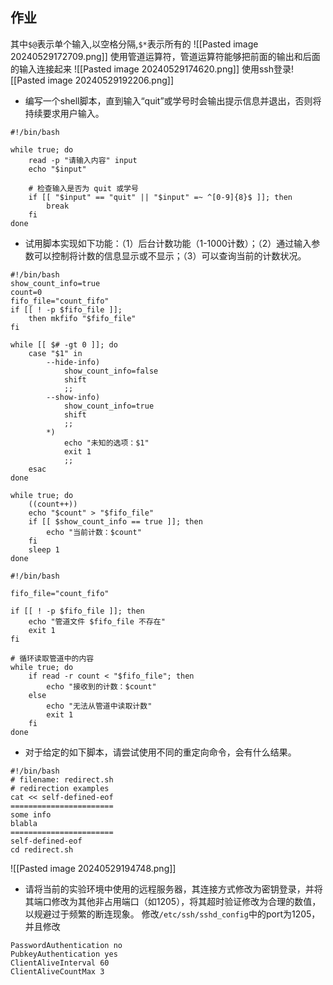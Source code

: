 ## 作业
其中`$@`表示单个输入,以空格分隔,`$*`表示所有的
![[Pasted image 20240529172709.png]]
使用管道运算符，管道运算符能够把前面的输出和后面的输入连接起来
![[Pasted image 20240529174620.png]]
使用ssh登录![[Pasted image 20240529192206.png]]
- 编写一个shell脚本，直到输入“quit”或学号时会输出提示信息并退出，否则将持续要求用户输入。
```shell
#!/bin/bash

while true; do
    read -p "请输入内容" input
	echo "$input"
    
    # 检查输入是否为 quit 或学号
    if [[ "$input" == "quit" || "$input" =~ ^[0-9]{8}$ ]]; then
        break
    fi
done

```
- 试用脚本实现如下功能：（1）后台计数功能（1-1000计数）；（2）通过输入参数可以控制将计数的信息显示或不显示；（3）可以查询当前的计数状况。
```shell
#!/bin/bash
show_count_info=true
count=0
fifo_file="count_fifo"
if [[ ! -p $fifo_file ]]; 
	then mkfifo "$fifo_file" 
fi

while [[ $# -gt 0 ]]; do
    case "$1" in
        --hide-info)
            show_count_info=false
            shift
            ;;
        --show-info)
            show_count_info=true
            shift
            ;;
        *)
            echo "未知的选项：$1"
            exit 1
            ;;
    esac
done

while true; do
    ((count++))
    echo "$count" > "$fifo_file"
    if [[ $show_count_info == true ]]; then
        echo "当前计数：$count"
    fi
    sleep 1
done
```

```shell
#!/bin/bash

fifo_file="count_fifo"

if [[ ! -p $fifo_file ]]; then
    echo "管道文件 $fifo_file 不存在"
    exit 1
fi

# 循环读取管道中的内容
while true; do
    if read -r count < "$fifo_file"; then
        echo "接收到的计数：$count"
    else
        echo "无法从管道中读取计数"
        exit 1
    fi
done

```

- 对于给定的如下脚本，请尝试使用不同的重定向命令，会有什么结果。
```shell
#!/bin/bash  
# filename: redirect.sh  
# redirection examples  
cat << self-defined-eof  
=======================  
some info  
blabla  
=======================  
self-defined-eof  
cd redirect.sh
```
![[Pasted image 20240529194748.png]]
- 请将当前的实验环境中使用的远程服务器，其连接方式修改为密钥登录，并将其端口修改为其他非占用端口（如1205），将其超时验证修改为合理的数值，以规避过于频繁的断连现象。
修改`/etc/ssh/sshd_config`中的port为1205，并且修改
```shell
PasswordAuthentication no 
PubkeyAuthentication yes 
ClientAliveInterval 60
ClientAliveCountMax 3 
```
